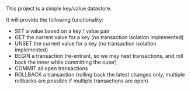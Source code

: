 
This project is a simple key/value datastore. 

It will provide the following functionality:
- SET a value based on a key / value pair
- GET the current value for a key (no transaction isolation implemented)
- UNSET the current value for a key (no transaction isolation implemented)
- BEGIN a transaction (re-entrant, so we may nest transactions, and roll back the inner while committing the outer)
- COMMIT all open transactions
- ROLLBACK a transaction (rolling back the latest changes only, multiple rollbacks are possible if multiple transactions are open)


